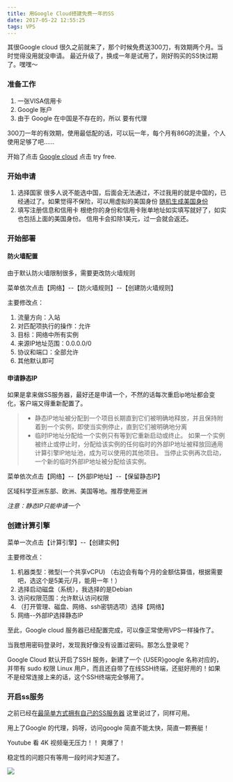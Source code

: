 ```yaml
---
title: 用Google Cloud搭建免费一年的SS
date: 2017-05-22 12:55:25
tags: VPS
---
```


其很Google cloud 很久之前就来了，那个时候免费送300刀，有效期两个月。当时觉得没用就没申请。
最近升级了，换成一年是试用了，刚好购买的SS快过期了。嘿嘿～

### 准备工作
1. 一张VISA信用卡
2. Google 账户
3. 由于 Google 在中国是不存在的，所以 要有代理

300刀一年的有效期，使用最低配的话，可以玩一年，每个月有86G的流量，个人使用足够了吧......

开始了点击 [Google cloud](https://cloud.google.com/)
点击 try free.

### 开始申请
1. 选择国家
   很多人说不能选中国，后面会无法通过，不过我用的就是中国的，已经通过了。如果觉得不保险，可以用虚拟的美国身份 [随机生成美国身份](http://www.haoweichi.com/Index/random)
2. 填写注册信息和信用卡
   根绝你的身份和信用卡账单地址如实填写就好了，如实也包括上面的美国身份。
   信用卡会扣除1美元，过一会就会返还。

### 开始部署
#### 防火墙配置
由于默认防火墙限制很多，需要更改防火墙规则

菜单依次点击【网络】--【防火墙规则】--【创建防火墙规则】

主要修改点：

1. 流量方向：入站
2. 对匹配项执行的操作：允许
3. 目标：网络中所有实例
4. 来源IP地址范围：0.0.0.0/0
5. 协议和端口：全部允许
6. 其他默认即可

#### 申请静态IP
如果是拿来做SS服务器，最好还是申请一个，不然的话每次重启ip地址都会变化，客户端又得重新配置了。

<!-- more -->

> * 静态IP地址被分配到一个项目长期直到它们被明确地释放，并且保持附着到一个实例，即使当实例停止，直到它们被明确地分离
> * 临时IP地址分配给一个实例只有等到它重新启动或终止。 如果一个实例被终止或停止时，分配给该实例的任何临时的外部IP地址被释放回通用计算引擎IP地址池，成为可以使用的其他项目。 当停止实例再次启动，一个新的临时外部IP地址被分配给该实例。

菜单依次点击【网络】--【外部IP地址】--【保留静态IP】

区域科学亚洲东部、欧洲、美国等地。推荐使用亚洲

*注意：静态IP只能申请一个*

### 创建计算引擎

菜单一次点击【计算引擎】--【创建实例】

主要修改点：

1. 机器类型：微型(一个共享vCPU) （右边会有每个月的金额估算值，根据需要吧，选这个是5美元/月，能用一年！）
2. 选择启动磁盘（系统），我选择的是Debian
3. 访问权限范围：允许默认访问权限
4. （打开管理、磁盘、网络、ssh密钥选项）选择【网络】
5. 网络--外部IP选择静态IP

至此，Google cloud 服务器已经配置完成，可以像正常使用VPS一样操作了。

当我想用密码登录时，发现我好像没有设置过密码。那怎么登录呢？

Google Cloud 默认开启了SSH 服务，新建了一个 {USER}google 名称对应的，并带有 sudo 权限 Linux 用户，而且还自带了在线SSH终端，还挺好用的！如果不是经常连接上来的话，这个SSH终端完全够用了。

### 开启ss服务

之前已经在[最简单方式拥有自己的SS服务器](http://jimbray.xyz/2017/02/15/getPersonalSS/) 这里说过了，同样可用。

用上了Google 的代理，妈呀，访问google 简直不能太快，简直一颗赛艇！

Youtube 看 4K 视频毫无压力！！ 爽爆了！

稳定性的问题只有等用一段时间才知道了。

![](http://7xv11f.com1.z0.glb.clouddn.com/youtube-4k.jpg)